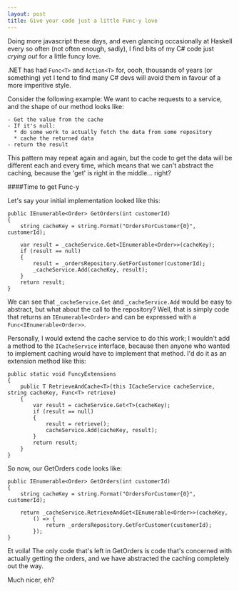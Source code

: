 ```yaml
---
layout: post
title: Give your code just a little Func-y love
---
```


Doing more javascript these days, and even glancing occasionally at Haskell every so often (not often enough, sadly), I find bits of my C# code just *crying out* for a little funcy love.

.NET has had `Func<T>` and `Action<T>` for, oooh, thousands of years (or something) yet I tend to find many C# devs will avoid them in favour of a more imperitive style.

Consider the following example: We want to cache requests to a service, and the shape of our method looks like:

    - Get the value from the cache
    - If it's null:
      * do some work to actually fetch the data from some repository
      * cache the returned data
    - return the result
    
This pattern may repeat again and again, but the code to get the data will be different each and every time, which means that we can't abstract the caching, because the 'get' is right in the middle... right?
  

####Time to get Func-y


Let's say your initial implementation looked like this:

    public IEnumerable<Order> GetOrders(int customerId)
    {
        string cacheKey = string.Format("OrdersForCustomer{0}", customerId);
        
        var result = _cacheService.Get<IEnumerable<Order>>(cacheKey);
        if (result == null)
        {
            result = _ordersRepository.GetForCustomer(customerId);
            _cacheService.Add(cacheKey, result);
        }
        return result;
    }
    
We can see that `_cacheService.Get` and `_cacheService.Add` would be easy to abstract, but what about the call to the repository? Well, that is simply code that returns an `IEnumerable<Order>` and can be expressed with a `Func<IEnumerable<Order>>`.

Personally, I would extend the cache service to do this work; I wouldn't add a method to the `ICacheService` interface, because then anyone who wanted to implement caching would have to implement that method. I'd do it as an extension method like this:


    public static void FuncyExtensions
    {
        public T RetrieveAndCache<T>(this ICacheService cacheService, string cacheKey, Func<T> retrieve)
        {
            var result = cacheService.Get<T>(cacheKey);
            if (result == null)
            {
                result = retrieve();
                cacheService.Add(cacheKey, result);
            }
            return result;
        }
    }
    
    
So now, our GetOrders code looks like:

    public IEnumerable<Order> GetOrders(int customerId)
    {
        string cacheKey = string.Format("OrdersForCustomer{0}", customerId);
        
        return _cacheService.RetrieveAndGet<IEnumerable<Order>>(cacheKey,
            () => {
                return _ordersRepository.GetForCustomer(customerId);
            });
    }


Et voila! The only code that's left in GetOrders is code that's concerned with actually getting the orders, and we have abstracted the caching completely out the way.

Much nicer, eh?

